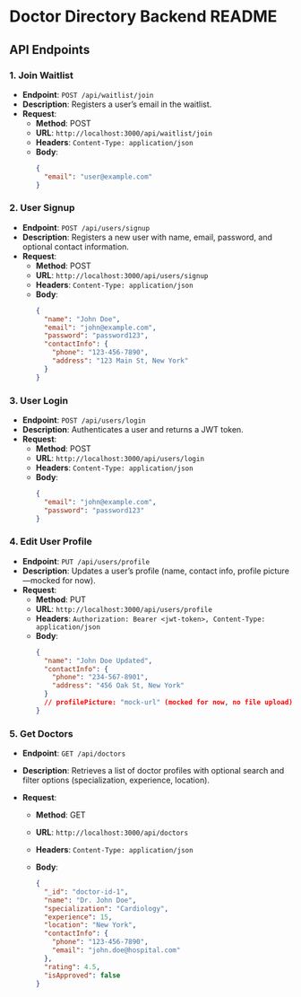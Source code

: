 # Doctor Directory Backend README

## API Endpoints

### 1. Join Waitlist

- **Endpoint**: `POST /api/waitlist/join`
- **Description**: Registers a user’s email in the waitlist.
- **Request**:
  - **Method**: POST
  - **URL**: `http://localhost:3000/api/waitlist/join`
  - **Headers**: `Content-Type: application/json`
  - **Body**:
    ```json
    {
      "email": "user@example.com"
    }
    ```

### 2. User Signup

- **Endpoint**: `POST /api/users/signup`
- **Description**: Registers a new user with name, email, password, and optional contact information.
- **Request**:
  - **Method**: POST
  - **URL**: `http://localhost:3000/api/users/signup`
  - **Headers**: `Content-Type: application/json`
  - **Body**:
    ```json
    {
      "name": "John Doe",
      "email": "john@example.com",
      "password": "password123",
      "contactInfo": {
        "phone": "123-456-7890",
        "address": "123 Main St, New York"
      }
    }
    ```

### 3. User Login

- **Endpoint**: `POST /api/users/login`
- **Description**: Authenticates a user and returns a JWT token.
- **Request**:
  - **Method**: POST
  - **URL**: `http://localhost:3000/api/users/login`
  - **Headers**: `Content-Type: application/json`
  - **Body**:
    ```json
    {
      "email": "john@example.com",
      "password": "password123"
    }
    ```

### 4. Edit User Profile

- **Endpoint**: `PUT /api/users/profile`
- **Description**: Updates a user’s profile (name, contact info, profile picture—mocked for now).
- **Request**:
  - **Method**: PUT
  - **URL**: `http://localhost:3000/api/users/profile`
  - **Headers**: `Authorization: Bearer <jwt-token>, Content-Type: application/json`
  - **Body**:
    ```json
    {
      "name": "John Doe Updated",
      "contactInfo": {
        "phone": "234-567-8901",
        "address": "456 Oak St, New York"
      }
      // profilePicture: "mock-url" (mocked for now, no file upload)
    }
    ```

### 5. Get Doctors

- **Endpoint**: `GET /api/doctors`
- **Description**: Retrieves a list of doctor profiles with optional search and filter options (specialization, experience, location).
- **Request**:

  - **Method**: GET
  - **URL**: `http://localhost:3000/api/doctors`
  - **Headers**: `Content-Type: application/json`
  - **Body**:

    ```json
    {
      "_id": "doctor-id-1",
      "name": "Dr. John Doe",
      "specialization": "Cardiology",
      "experience": 15,
      "location": "New York",
      "contactInfo": {
        "phone": "123-456-7890",
        "email": "john.doe@hospital.com"
      },
      "rating": 4.5,
      "isApproved": false
    }
    ```

